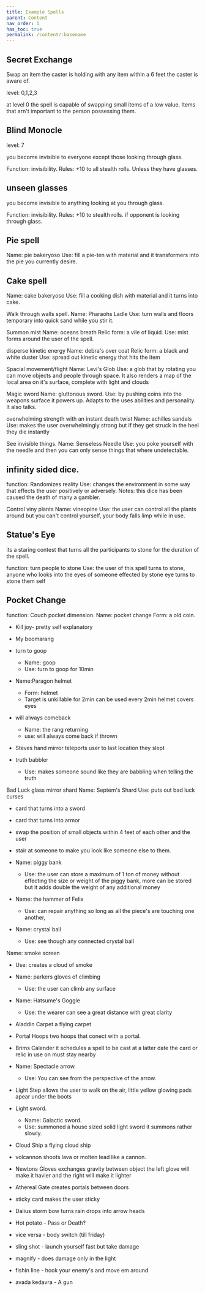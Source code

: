 ```yaml
---
title: Example Spells
parent: Content
nav_order: 1
has_toc: true
permalink: /content/:basename
---
```

## Secret Exchange

Swap an item the caster is holding with any item within a 6 feet the caster is aware of.

level: 0,1,2,3

at level 0 the spell is capable of swapping small items of a low value. 
Items that arn't important to the person possessing them.





## Blind Monocle

level: 7

you become invisible to everyone except those looking through glass.

Function: invisibility.
Rules: +10 to all stealth rolls. Unless they have glasses.


## unseen glasses

you become invisible to anything looking at you through glass.

Function: invisibility.
Rules: +10 to stealth rolls. if opponent is looking through glass.


## Pie spell
Name: pie bakeryoso
Use: fill a pie-ten with material and it transformers into the pie you currently desire.

## Cake spell
Name: cake bakeryoso
Use: fill a cooking dish with material and it turns into cake.


Walk through walls spell.
Name: Pharaohs Ladle
Use: turn walls and floors temporary into quick sand while you stir it.



Summon mist
Name: oceans breath
Relic form: a vile of liquid.
Use: mist forms around the user of the spell.


disperse kinetic energy
Name: debra's over coat
Relic form: a black and white duster
Use: spread out kinetic energy that hits the item


Spacial movement/flight
Name: Levi's Glob
Use: a glob that by rotating you can move objects and people through space. It also renders a map of the local area on it's surface, complete with light and clouds 



Magic sword
Name: gluttonous sword.
Use: by pushing coins into the weapons surface it powers up. Adapts to the uses abilities and personality. It also talks.



overwhelming strength with an instant death twist
Name: achilles sandals
Use: makes the user overwhelmingly strong but if they get struck in the heel they die instantly


See invisible things.
Name: Senseless Needle
Use: you poke yourself with the needle and then you can only sense things that where undetectable.



## infinity sided dice.
function: Randomizes reality
Use: changes the environment in some way that effects the user positively or adversely.
Notes: this dice has been caused the death of many a gambler.


Control viny plants
Name: vineopine
Use: the user can control all the plants around but you can't control yourself, your body falls limp while in use.


## Statue's Eye
its a staring contest that turns all the participants to stone for the duration of the spell.

function: turn people to stone
Use: the user of this spell turns to stone, anyone who looks into the eyes of someone effected by stone eye turns to stone them self


## Pocket Change
function: Couch pocket dimension.
Name: pocket change
Form: a old coin.


- Kill joy- pretty self explanatory
- My boomarang


- turn to goop
  - Name: goop
  - Use: turn to goop for 10min



- Name:Paragon helmet 
  - Form: helmet
  - Target is unkillable for 2min can be used every 2min helmet covers eyes


- will always comeback
  - Name: the rang returning
  - use: will always come back if thrown

- Steves hand mirror teleports user to last location they slept


- truth babbler
  - Use: makes someone sound like they are babbling when telling the truth



Bad Luck glass mirror shard
Name: Septem's Shard
Use: puts out bad luck curses



- card that turns into a sword
- card that turns into armor
- swap the position of small objects within 4 feet of each other and the user
- stair at someone to make you look like someone else to them.



- Name: piggy bank
  - Use: the user can store a maximum of 1 ton of money without effecting the size or weight of the piggy bank, more can be stored but it adds double the weight of any additional money


- Name: the hammer of Felix 
  - Use: can repair anything so long as all the piece's are touching one another,


- Name: crystal ball
  - Use: see though any connected crystal ball

Name: smoke screen
  - Use: creates a cloud of smoke

- Name: parkers gloves of climbing
  - Use: the user can climb any surface


- Name: Hatsume's Goggle
    - Use: the wearer can see a great distance with great clarity


- Aladdin Carpet    a flying carpet

- Portal Hoops    two hoops that conect with a portal.

- Brims Calender    it schedules a spell to be cast at a latter date    the card or relic in use on must stay nearby

- Name: Spectacle    arrow.
  - Use: You can see from the perspective of the arrow.

- Light Step    allows the user to walk on the air, little yellow glowing pads apear under the boots

- Light sword.
  - Name: Galactic sword.
  - Use: summoned a house sized solid light sword    it summons rather slowly.

- Cloud Ship    a flying cloud ship

- volcannon    shoots lava or molten lead like a cannon.

- Newtons Gloves    exchanges gravity between object    the left glove will make it havier and the right will make it lighter

- Athereal Gate    creates portals between doors

- sticky card    makes the user sticky
- Dalius storm bow turns rain drops into arrow heads
- Hot potato - Pass or Death?
- vice versa - body switch (till friday)
- sling shot - launch yourself fast but take damage
- magnify - does damage only in the light
- fishin line - hook your enemy's and move em around
- avada kedavra - A gun